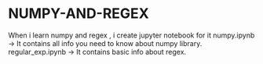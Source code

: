 # NUMPY-AND-REGEX
When i learn numpy and regex , i create jupyter notebook for it
numpy.ipynb -> It contains all info you need to know about numpy library.
regular_exp.ipynb -> It contains basic info about regex.

